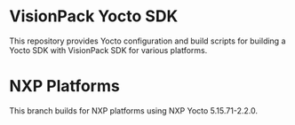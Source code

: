 # VisionPack Yocto SDK

This repository provides Yocto configuration and build scripts for building a Yocto SDK with VisionPack SDK for various platforms.

# NXP Platforms

This branch builds for NXP platforms using NXP Yocto 5.15.71-2.2.0.

